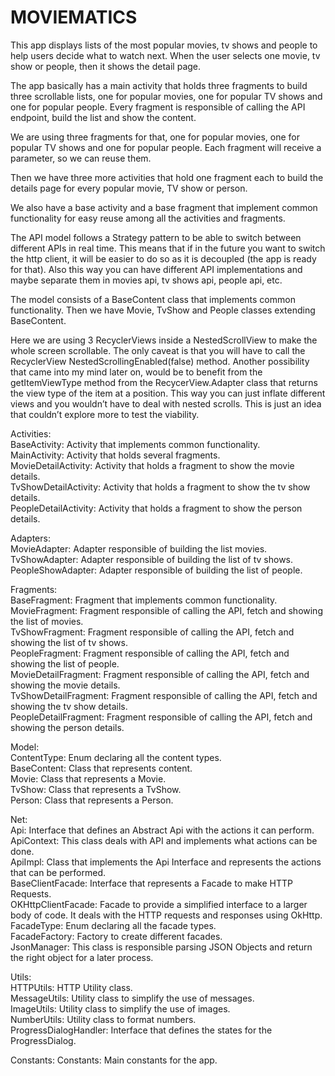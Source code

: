 # MOVIEMATICS

This app displays lists of the most popular movies, tv shows and people to help users decide what to watch next. When the user selects one movie, tv show or people, then it shows the detail page.

The app basically has a main activity that holds three fragments to build three scrollable lists, one for popular movies, one for popular TV shows and one for popular people. Every fragment is responsible of calling the API endpoint, build the list and show the content.

We are using three fragments for that, one for popular movies, one for popular TV shows and one for popular people. Each fragment will receive a parameter, so we can reuse them.

Then we have three more activities that hold one fragment each to build the details page for every popular movie, TV show or person.

We also have a base activity and a base fragment that implement common functionality for easy reuse among all the activities and fragments.

The API model follows a Strategy pattern to be able to switch between different APIs in real time. This means that if in the future you want to switch the http client, it will be easier to do so as it is decoupled (the app is ready for that). Also this way you can have different API implementations and maybe separate them in movies api, tv shows api, people api, etc.

The model consists of a BaseContent class that implements common functionality. Then we have Movie, TvShow and People classes extending BaseContent.

Here we are using 3 RecyclerViews inside a NestedScrollView to make the whole screen scrollable. The only caveat is that you will have to call the RecyclerView NestedScrollingEnabled(false) method. Another possibility that came into my mind later on, would be to benefit from the getItemViewType method from the RecycerView.Adapter class that returns the view type of the item at a position. This way you can just inflate different views and you wouldn’t have to deal with nested scrolls. This is just an idea that couldn’t explore more to test the viability.

Activities:  
BaseActivity: Activity that implements common functionality.  
MainActivity: Activity that holds several fragments.  
MovieDetailActivity: Activity that holds a fragment to show the movie details.  
TvShowDetailActivity: Activity that holds a fragment to show the tv show details.  
PeopleDetailActivity: Activity that holds a fragment to show the person details.  

Adapters:  
MovieAdapter: Adapter responsible of building the list movies.  
TvShowAdapter: Adapter responsible of building the list of tv shows.  
PeopleShowAdapter: Adapter responsible of building the list of people.  

Fragments:  
BaseFragment: Fragment that implements common functionality.  
MovieFragment: Fragment responsible of calling the API, fetch and showing the list of movies.  
TvShowFragment: Fragment responsible of calling the API, fetch and showing the list of tv shows.  
PeopleFragment: Fragment responsible of calling the API, fetch and showing the list of people.  
MovieDetailFragment: Fragment responsible of calling the API, fetch and showing the movie details.  
TvShowDetailFragment: Fragment responsible of calling the API, fetch and showing the tv show details.  
PeopleDetailFragment: Fragment responsible of calling the API, fetch and showing the person details.  

Model:  
ContentType: Enum declaring all the content types.  
BaseContent: Class that represents content.  
Movie: Class that represents a Movie.  
TvShow: Class that represents a TvShow.  
Person: Class that represents a Person.  

Net:  
Api: Interface that defines an Abstract Api with the actions it can perform.  
ApiContext: This class deals with API and implements what actions can be done.  
ApiImpl: Class that implements the Api Interface and represents the actions that can be performed.  
BaseClientFacade: Interface that represents a Facade to make HTTP Requests.  
OKHttpClientFacade: Facade to provide a simplified interface to a larger body of code. It deals with the HTTP requests and responses using OkHttp.  
FacadeType: Enum declaring all the facade types.  
FacadeFactory: Factory to create different facades.  
JsonManager: This class is responsible parsing JSON Objects and return the right object for a later process.  

Utils:  
HTTPUtils: HTTP Utility class.  
MessageUtils: Utility class to simplify the use of messages.  
ImageUtils: Utility class to simplify the use of images.  
NumberUtils: Utility class to format numbers.  
ProgressDialogHandler: Interface that defines the states for the ProgressDialog.  

Constants:
Constants: Main constants for the app.
